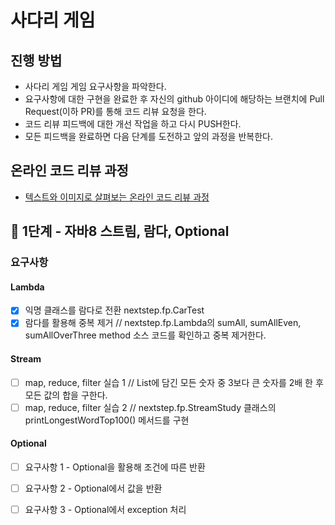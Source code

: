 # 사다리 게임
## 진행 방법
* 사다리 게임 게임 요구사항을 파악한다.
* 요구사항에 대한 구현을 완료한 후 자신의 github 아이디에 해당하는 브랜치에 Pull Request(이하 PR)를 통해 코드 리뷰 요청을 한다.
* 코드 리뷰 피드백에 대한 개선 작업을 하고 다시 PUSH한다.
* 모든 피드백을 완료하면 다음 단계를 도전하고 앞의 과정을 반복한다.

## 온라인 코드 리뷰 과정
* [텍스트와 이미지로 살펴보는 온라인 코드 리뷰 과정](https://github.com/nextstep-step/nextstep-docs/tree/master/codereview)

## 🚀 1단계 - 자바8 스트림, 람다, Optional

### 요구사항

#### Lambda
- [x] 익명 클래스를 람다로 전환 nextstep.fp.CarTest
- [x] 람다를 활용해 중복 제거 // nextstep.fp.Lambda의 sumAll, sumAllEven, sumAllOverThree method 소스 코드를 확인하고 중복 제거한다.
#### Stream 
- [ ] map, reduce, filter 실습 1 // List에 담긴 모든 숫자 중 3보다 큰 숫자를 2배 한 후 모든 값의 합을 구한다.
- [ ] map, reduce, filter 실습 2 // nextstep.fp.StreamStudy 클래스의 printLongestWordTop100() 메서드를 구현
#### Optional
- [ ] 요구사항 1 - Optional을 활용해 조건에 따른 반환
- [ ] 요구사항 2 - Optional에서 값을 반환
- [ ] 요구사항 3 - Optional에서 exception 처리


